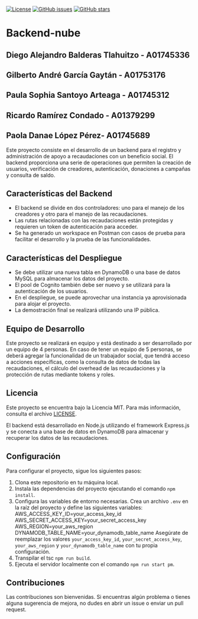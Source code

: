 [![License](https://img.shields.io/badge/License-MIT-blue.svg)](https://opensource.org/licenses/MIT)
[![GitHub issues](https://img.shields.io/github/issues/A01745312/Backend-nube)](https://github.com/A01745312/Backend-nube/issues)
[![GitHub stars](https://img.shields.io/github/stars/A01745312/Backend-nube)](https://github.com/A01745312/Backend-nube/stargazers)

# Backend-nube
## Diego Alejandro Balderas Tlahuitzo - A01745336
## Gilberto André García Gaytán - A01753176
## Paula Sophia Santoyo Arteaga - A01745312
## Ricardo Ramírez Condado - A01379299
## Paola Danae López Pérez- A01745689


Este proyecto consiste en el desarrollo de un backend para el registro y administración de apoyo a recaudaciones con un beneficio social. El backend proporciona una serie de operaciones que permiten la creación de usuarios, verificación de creadores, autenticación, donaciones a campañas y consulta de saldo.

## Características del Backend

- El backend se divide en dos controladores: uno para el manejo de los creadores y otro para el manejo de las recaudaciones.
- Las rutas relacionadas con las recaudaciones están protegidas y requieren un token de autenticación para acceder.
- Se ha generado un workspace en Postman con casos de prueba para facilitar el desarrollo y la prueba de las funcionalidades.

## Características del Despliegue

- Se debe utilizar una nueva tabla en DynamoDB o una base de datos MySQL para almacenar los datos del proyecto.
- El pool de Cognito también debe ser nuevo y se utilizará para la autenticación de los usuarios.
- En el despliegue, se puede aprovechar una instancia ya aprovisionada para alojar el proyecto.
- La demostración final se realizará utilizando una IP pública.

## Equipo de Desarrollo

Este proyecto se realizará en equipo y está destinado a ser desarrollado por un equipo de 4 personas. En caso de tener un equipo de 5 personas, se deberá agregar la funcionalidad de un trabajador social, que tendrá acceso a acciones específicas, como la consulta de datos de todas las recaudaciones, el cálculo del overhead de las recaudaciones y la protección de rutas mediante tokens y roles.


## Licencia

Este proyecto se encuentra bajo la Licencia MIT. Para más información, consulta el archivo [LICENSE](LICENSE).

El backend está desarrollado en Node.js utilizando el framework Express.js y se conecta a una base de datos en DynamoDB para almacenar y recuperar los datos de las recaudaciones.

## Configuración

Para configurar el proyecto, sigue los siguientes pasos:

1. Clona este repositorio en tu máquina local.
2. Instala las dependencias del proyecto ejecutando el comando `npm install`.
3. Configura las variables de entorno necesarias. Crea un archivo `.env` en la raíz del proyecto y define las siguientes variables:
AWS_ACCESS_KEY_ID=your_access_key_id
AWS_SECRET_ACCESS_KEY=your_secret_access_key
AWS_REGION=your_aws_region
DYNAMODB_TABLE_NAME=your_dynamodb_table_name
Asegúrate de reemplazar los valores `your_access_key_id`, `your_secret_access_key`, `your_aws_region` y `your_dynamodb_table_name` con tu propia configuración.
4. Transpilar el tsc `npm run build`.
5. Ejecuta el servidor localmente con el comando `npm run start pm`.



## Contribuciones

Las contribuciones son bienvenidas. Si encuentras algún problema o tienes alguna sugerencia de mejora, no dudes en abrir un issue o enviar un pull request.
